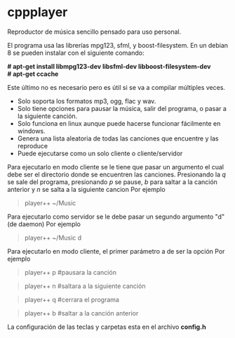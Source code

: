 # cppplayer

Reproductor de música sencillo pensado para uso personal.

El programa usa las librerías mpg123, sfml, y boost-filesystem. En un debian 8 se pueden instalar con el siguiente comando: 

**# apt-get install libmpg123-dev libsfml-dev libboost-filesystem-dev**  
**# apt-get ccache**

Este último no es necesario pero es útil si se va a compilar múltiples veces.

* Solo soporta los formatos mp3, ogg, flac y wav. 
* Solo tiene opciones para pausar la música, salir del programa, o pasar a la siguiente canción.
* Solo funciona en linux aunque puede hacerse funcionar fácilmente en windows.
* Genera una lista aleatoria de todas las canciones que encuentre y las reproduce
* Puede ejecutarse como un solo cliente o cliente/servidor

Para ejecutarlo en modo cliente se le tiene que pasar un argumento el cual 
debe ser el directorio donde se encuentren las canciones. 
Presionando la *q* se sale del programa, presionando *p* se pause, *b* para saltar a la canción anterior y *n* se salta a la siguiente cancion
Por ejemplo
> player++ ~/Music

Para ejecutarlo como servidor se le debe pasar un segundo argumento "d" (de daemon)
Por ejemplo
> player++ ~/Music d

Para ejecutarlo en modo cliente, el primer parámetro a de ser la opción
Por ejemplo
> player++ p          #pausara la canción 

> player++ n          #saltara a la siguiente canción 

> player++ q          #cerrara el programa 

> player++ b          #saltar a la canción anterior

La configuración de las teclas y carpetas esta en el archivo **config.h**

